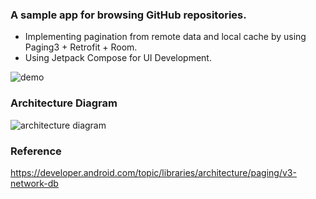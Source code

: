 ### A sample app for browsing GitHub repositories.

- Implementing pagination from remote data and local cache by using Paging3 + Retrofit + Room.
- Using Jetpack Compose for UI Development.


![demo](https://github.com/kuan31045/Paging3Caching-Compose/assets/51369777/61d4778f-313d-4616-8f85-f746e7431927)





### Architecture Diagram
![architecture diagram](https://github.com/kuan31045/Paging3Caching-Compose/assets/51369777/7764d27f-a799-48fb-98b5-d64a76fda99c)

### Reference
https://developer.android.com/topic/libraries/architecture/paging/v3-network-db
